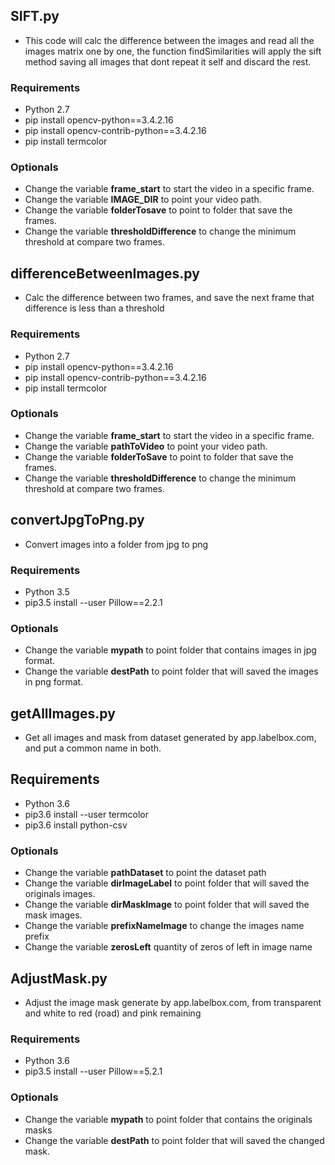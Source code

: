 ## SIFT.py
- This code will calc the difference between the images and read all the images matrix one by one, the function findSimilarities will apply the sift method saving all images that dont repeat it self and discard the rest.

### Requirements
- Python 2.7
- pip install opencv-python==3.4.2.16
- pip install opencv-contrib-python==3.4.2.16
- pip install termcolor

### Optionals
- Change the variable **frame_start** to start the video in a specific frame.
- Change the variable **IMAGE_DIR** to point your video path.
- Change the variable **folderTosave** to point to folder that save the frames.
- Change the variable **thresholdDifference** to change the minimum threshold at compare two frames.

## differenceBetweenImages.py
- Calc the difference between two frames, and save the next frame that difference is less than a threshold

### Requirements
- Python 2.7
- pip install opencv-python==3.4.2.16
- pip install opencv-contrib-python==3.4.2.16
- pip install termcolor
### Optionals
- Change the variable **frame_start** to start the video in a specific frame.
- Change the variable **pathToVideo** to point your video path.
- Change the variable **folderToSave** to point to folder that save the frames.
- Change the variable **thresholdDifference** to change the minimum threshold at compare two frames.


## convertJpgToPng.py
- Convert images into a folder from jpg to png

### Requirements
- Python 3.5
- pip3.5 install --user Pillow==2.2.1
### Optionals
- Change the variable **mypath** to point folder that contains images in jpg format.
- Change the variable **destPath** to point folder that will saved the images in png format.


## getAllImages.py
- Get all images and mask from dataset generated by app.labelbox.com, and put a common name in both.

## Requirements
- Python 3.6
- pip3.6 install --user termcolor
- pip3.6 install python-csv
### Optionals
- Change the variable **pathDataset** to point the dataset path 
- Change the variable **dirImageLabel** to point folder that will saved the originals images.
- Change the variable **dirMaskImage** to point folder that will saved the mask images.
- Change the variable **prefixNameImage** to change the images name prefix
- Change the variable **zerosLeft** quantity of zeros of left in image name


## AdjustMask.py
- Adjust the image mask generate by app.labelbox.com, from transparent and white to red (road) and pink remaining

### Requirements
- Python 3.6
- pip3.5 install --user Pillow==5.2.1
### Optionals
- Change the variable **mypath** to point folder that contains the originals masks 
- Change the variable **destPath** to point folder that will saved the changed mask.

